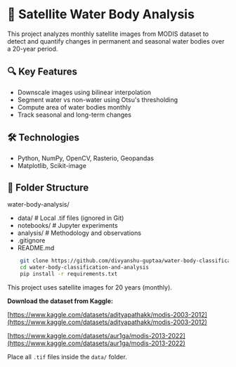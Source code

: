 # 🌊 Satellite Water Body Analysis

This project analyzes monthly satellite images from MODIS dataset to detect and quantify changes in permanent and seasonal water bodies over a 20-year period.

## 🔍 Key Features
- Downscale images using bilinear interpolation
- Segment water vs non-water using Otsu's thresholding
- Compute area of water bodies monthly
- Track seasonal and long-term changes

## 🛠 Technologies
- Python, NumPy, OpenCV, Rasterio, Geopandas
- Matplotlib, Scikit-image

## 📁 Folder Structure

water-body-analysis/
- data/ # Local .tif files (ignored in Git)
- notebooks/ # Jupyter experiments
- analysis/ # Methodology and observations
- .gitignore
- README.md


```bash
    git clone https://github.com/divyanshu-guptaa/water-body-classification-and-analysis.git
    cd water-body-classification-and-analysis
    pip install -r requirements.txt
```

This project uses satellite images for 20 years (monthly).

 **Download the dataset from Kaggle:**
 
[https://www.kaggle.com/datasets/adityapathakk/modis-2003-2012](https://www.kaggle.com/datasets/adityapathakk/modis-2003-2012)

[https://www.kaggle.com/datasets/aur1ga/modis-2013-2022](https://www.kaggle.com/datasets/aur1ga/modis-2013-2022)

Place all `.tif` files inside the `data/` folder.

